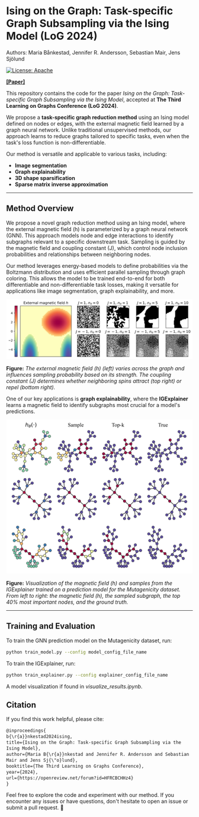 
# Ising on the Graph: Task-specific Graph Subsampling via the Ising Model (LoG 2024)

Authors: Maria Bånkestad, Jennifer R. Andersson, Sebastian Mair, Jens Sjölund

[![License: Apache](https://img.shields.io/badge/License-Apache-yellow.svg)](https://www.apache.org/licenses/LICENSE-2.0)

[**[Paper]**](https://arxiv.org/abs/2402.10206)


This repository contains the code for the paper *Ising on the Graph: Task-specific Graph Subsampling via the Ising Model*, accepted at **The Third Learning on Graphs Conference (LoG 2024)**.

We propose a **task-specific graph reduction method** using an Ising model defined on nodes or edges, with the external magnetic field learned by a graph neural network. Unlike traditional unsupervised methods, our approach learns to reduce graphs tailored to specific tasks, even when the task's loss function is non-differentiable.

Our method is versatile and applicable to various tasks, including:
- **Image segmentation**
- **Graph explainability**
- **3D shape sparsification**
- **Sparse matrix inverse approximation**

---

## Method Overview
We propose a novel graph reduction method using an Ising model, where the external magnetic field \(h\) is parameterized by a graph neural network (GNN). This approach models node and edge interactions to identify subgraphs relevant to a specific downstream task. Sampling is guided by the magnetic field and coupling constant \(J\), which control node inclusion probabilities and relationships between neighboring nodes.

Our method leverages energy-based models to define probabilities via the Boltzmann distribution and uses efficient parallel sampling through graph coloring. This allows the model to be trained end-to-end for both differentiable and non-differentiable task losses, making it versatile for applications like image segmentation, graph explainability, and more.

![Overview](figures/sampling_external_magnetic.svg)

**Figure:** *The external magnetic field \(h\) (left) varies across the graph and influences sampling probability based on its strength. The coupling constant \(J\) determines whether neighboring spins attract (top right) or repel (bottom right).*

One of our key applications is **graph explainability**, where the **IGExplainer** learns a magnetic field to identify subgraphs most crucial for a model's predictions.

<div align="center">
  <img src="figures/extra_result_explainers.svg" alt="IGExplainer Overview" />
</div>

**Figure:** *Visualization of the magnetic field \(h\) and samples from the IGExplainer trained on a prediction model for the Mutagenicity dataset. From left to right: the magnetic field \(h\), the sampled subgraph, the top 40% most important nodes, and the ground truth.*

---

## Training and Evaluation
To train the GNN prediction model on the Mutagenicity dataset, run:
```bash
python train_model.py --config model_config_file_name
```
To train the IGExplainer, run:
```bash
python train_explainer.py --config explainer_config_file_name
```

A model visualization if found in *visualize_results.ipynb*.

## Citation

If you find this work helpful, please cite:


```
@inproceedings{
b{\r{a}}nkestad2024ising,
title={Ising on the Graph: Task-specific Graph Subsampling via the Ising Model},
author={Maria B{\r{a}}nkestad and Jennifer R. Andersson and Sebastian Mair and Jens Sj{\"o}lund},
booktitle={The Third Learning on Graphs Conference},
year={2024},
url={https://openreview.net/forum?id=HFRCBCHHz4}
}
```

Feel free to explore the code and experiment with our method. If you encounter any issues or have questions, don't hesitate to open an issue or submit a pull request. 🚀
